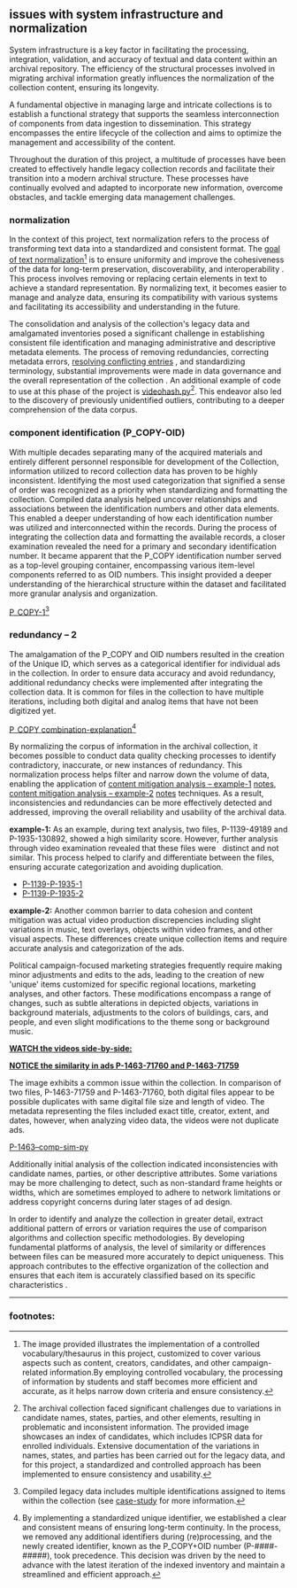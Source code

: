 ## issues with system infrastructure and normalization

System infrastructure is a key factor in facilitating the processing, integration, validation, and accuracy of textual and data content within an archival repository. The efficiency of the structural processes involved in migrating archival information greatly influences the normalization of the collection content, ensuring its longevity.

A fundamental objective in managing large and intricate collections is to establish a functional strategy that supports the seamless interconnection of components from data ingestion to dissemination. This strategy encompasses the entire lifecycle of the collection and aims to optimize the management and accessibility of the content.

Throughout the duration of this project, a multitude of processes have been created to effectively handle legacy collection records and facilitate their transition into a modern archival structure. These processes have continually evolved and adapted to incorporate new information, overcome obstacles, and tackle emerging data management challenges.

### normalization

In the context of this project, text normalization refers to the process of transforming text data into a standardized and consistent format. The [goal of text normalization](https://github.com/prys0000/political-commercial-collection-archives/blob/main/images/controlled-1.jpg)[^1] is to ensure uniformity and improve the cohesiveness of the data for long-term preservation, discoverability, and interoperability . This process involves removing or replacing certain elements in text to achieve a standard representation. By normalizing text, it becomes easier to manage and analyze data, ensuring its compatibility with various systems and facilitating its accessibility and understanding in the future.

The consolidation and analysis of the collection's legacy data and amalgamated inventories posed a significant challenge in establishing consistent file identification and managing administrative and descriptive metadata elements. The process of removing redundancies, correcting metadata errors, [resolving conflicting entries](https://github.com/prys0000/political-commercial-collection-archives/blob/main/images/Name-index.jpg) , and standardizing terminology, substantial improvements were made in data governance and the overall representation of the collection . An additional example of code to use at this phase of the project is [videohash.py](https://pypi.org/project/videohash/)[^2]. This endeavor also led to the discovery of previously unidentified outliers, contributing to a deeper comprehension of the data corpus.

### component identification (P_COPY-OID)

With multiple decades separating many of the acquired materials and entirely different personnel responsible for development of the Collection, information utilized to record collection data has proven to be highly inconsistent. Identifying the most used categorization that signified a sense of order was recognized as a priority when standardizing and formatting the collection. Compiled data analysis helped uncover relationships and associations between the identification numbers and other data elements. This enabled a deeper understanding of how each identification number was utilized and interconnected within the records.
During the process of integrating the collection data and formatting the available records, a closer examination revealed the need for a primary and secondary identification number. It became apparent that the P_COPY identification number served as a top-level grouping container, encompassing various item-level components referred to as OID numbers. This insight provided a deeper understanding of the hierarchical structure within the dataset and facilitated more granular analysis and organization.

[P_COPY-1](https://github.com/prys0000/political-commercial-collection-archives/blob/main/images/P_COPY-1.jpg)[^3] 

### redundancy – 2

The amalgamation of the P_COPY and OID numbers resulted in the creation of the Unique ID, which serves as a categorical identifier for individual ads in the collection. In order to ensure data accuracy and avoid redundancy, additional redundancy checks were implemented after integrating the collection data. It is common for files in the collection to have multiple iterations, including both digital and analog items that have not been digitized yet.

[P_COPY combination-explanation](https://github.com/prys0000/political-commercial-collection-archives/blob/main/images/P_COPY-combine.jpg)[^4] 

By normalizing the corpus of information in the archival collection, it becomes possible to conduct data quality checking processes to identify contradictory, inaccurate, or new instances of redundancy. This normalization process helps filter and narrow down the volume of data, enabling the application of [content mitigation analysis – example-1](https://github.com/prys0000/political-commercial-collection-archives/blob/main/video-compare-text/speechpy-text-excel_template.py) [notes](https://github.com/prys0000/political-commercial-collection-archives/blob/main/video-compare-text/speechpy-text-excel_notes.txt), [content mitigation analysis – example-2](https://github.com/prys0000/political-commercial-collection-archives/blob/main/video-compare-text/fuzzy-frames-comp_template.py) [notes](https://github.com/prys0000/political-commercial-collection-archives/blob/main/video-compare-text/fuzzy-frames-comp_notes.txt) techniques. As a result, inconsistencies and redundancies can be more effectively detected and addressed, improving the overall reliability and usability of the archival data.

**example-1:** As an example, during text analysis, two files, P-1139-49189 and P-1935-130892, showed a high similarity score. However, further analysis through video examination revealed that these files were &nbsp; distinct and not similar. This process helped to clarify and differentiate between the files, ensuring accurate categorization and avoiding duplication.

  - [P-1139-P-1935-1](https://github.com/prys0000/political-commercial-collection-archives/blob/main/images/P-1139-P-1935-1.jpg)
  - [P-1139-P-1935-2](https://github.com/prys0000/political-commercial-collection-archives/blob/main/images/P-1139-P-1935-2.jpg)

**example-2:** Another common barrier to data cohesion and content mitigation was actual video production discrepencies including slight variations in music, text overlays, objects within video frames, and other visual aspects. These differences create unique collection items and require accurate analysis and categorization of the ads.

Political campaign-focused marketing strategies frequently require making minor adjustments and edits to the ads, leading to the creation of new 'unique' items customized for specific regional locations, marketing analyses, and other factors. These modifications encompass a range of changes, such as subtle alterations in depicted objects, variations in background materials, adjustments to the colors of buildings, cars, and people, and even slight modifications to the theme song or background music. 

[**WATCH the videos side-by-side:**](https://youtu.be/nx6MqTxNS_U)    


[**NOTICE the similarity in ads P-1463-71760 and P-1463-71759**](https://github.com/prys0000/political-commercial-collection-archives/blob/main/images/similar-diff-1%20copy.jpg)


The image exhibits a common issue within the collection. In comparison of two files, P-1463-71759 and P-1463-71760, both digital files appear to be possible duplicates with same digital file size and length of video. The metadata representing the files included exact title, creator, extent, and dates, however, when analyzing video data, the videos were not duplicate ads. 

[P-1463–comp-sim-py](https://github.com/prys0000/political-commercial-collection-archives/blob/main/images/P-1463-comp-sim.jpg)

Additionally initial analysis of the collection indicated inconsistencies with candidate names, parties, or other descriptive attributes. Some variations may be more challenging to detect, such as non-standard frame heights or widths, which are sometimes employed to adhere to network limitations or address copyright concerns during later stages of ad design.

In order to identify and analyze the collection in greater detail, extract additional pattern of errors or variation requires the use of comparison algorithms and collection specific methodologies. By developing fundamental platforms of analysis, the level of similarity or differences between files can be measured more accurately to depict uniqueness. This approach contributes to the effective organization of the collection and ensures that each item is accurately classified based on its specific characteristics .


___________________________________________
### footnotes:
[^1]: The image provided illustrates the implementation of a controlled vocabulary/thesaurus in this project, customized to cover various aspects such as content, creators, candidates, and other campaign-related information.By employing controlled vocabulary, the processing of information by students and staff becomes more efficient and accurate, as it helps narrow down criteria and ensure consistency.
[^2]: The archival collection faced significant challenges due to variations in candidate names, states, parties, and other elements, resulting in problematic and inconsistent information. The provided image showcases an index of candidates, which includes ICPSR data for enrolled individuals. Extensive documentation of the variations in names, states, and parties has been carried out for the legacy data, and for this project, a standardized and controlled approach has been implemented to ensure consistency and usability.
[^3]: Compiled legacy data includes multiple identifications assigned to items within the collection (see [case-study]( https://github.com/prys0000/political-commercial-collection-archives/blob/main/documentation/case-study.md) for more information. 
[^4]: By implementing a standardized unique identifier, we established a clear and consistent means of ensuring long-term continuity. In the process, we removed any additional identifiers during (re)processing, and the newly created identifier, known as the P_COPY+OID number (P-####-#####), took precedence. This decision was driven by the need to advance with the latest iteration of the indexed inventory and maintain a streamlined and efficient approach.


